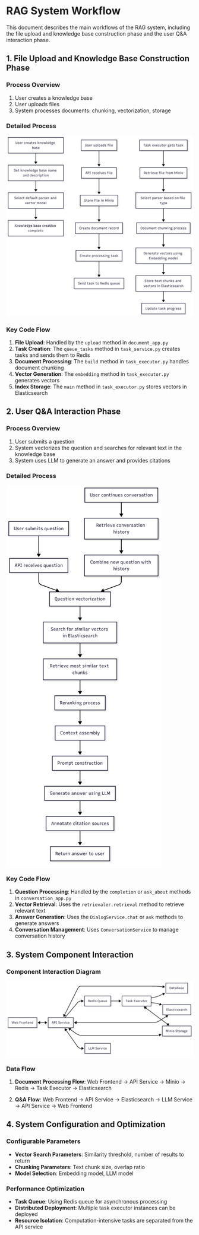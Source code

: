# RAG System Workflow

This document describes the main workflows of the RAG system, including the file upload and knowledge base construction phase and the user Q&A interaction phase.

## 1. File Upload and Knowledge Base Construction Phase

### Process Overview

1. User creates a knowledge base
2. User uploads files
3. System processes documents: chunking, vectorization, storage

### Detailed Process

![File Upload and Knowledge Base Construction](images/File_Upload_and_Knowledge_Base_Construction.png)

### Key Code Flow

1. **File Upload**: Handled by the `upload` method in `document_app.py`
2. **Task Creation**: The `queue_tasks` method in `task_service.py` creates tasks and sends them to Redis
3. **Document Processing**: The `build` method in `task_executor.py` handles document chunking
4. **Vector Generation**: The `embedding` method in `task_executor.py` generates vectors
5. **Index Storage**: The `main` method in `task_executor.py` stores vectors in Elasticsearch

## 2. User Q&A Interaction Phase

### Process Overview

1. User submits a question
2. System vectorizes the question and searches for relevant text in the knowledge base
3. System uses LLM to generate an answer and provides citations

### Detailed Process

![User Q&A Interaction Phase](images/User_Q&A_Interaction_Phase.png)

### Key Code Flow

1. **Question Processing**: Handled by the `completion` or `ask_about` methods in `conversation_app.py`
2. **Vector Retrieval**: Uses the `retrievaler.retrieval` method to retrieve relevant text
3. **Answer Generation**: Uses the `DialogService.chat` or `ask` methods to generate answers
4. **Conversation Management**: Uses `ConversationService` to manage conversation history

## 3. System Component Interaction

### Component Interaction Diagram

![System Component Interaction](images/System_Component_Interaction.png)

### Data Flow

1. **Document Processing Flow**:
   Web Frontend → API Service → Minio → Redis → Task Executor → Elasticsearch

2. **Q&A Flow**:
   Web Frontend → API Service → Elasticsearch → LLM Service → API Service → Web Frontend

## 4. System Configuration and Optimization

### Configurable Parameters

- **Vector Search Parameters**: Similarity threshold, number of results to return
- **Chunking Parameters**: Text chunk size, overlap ratio
- **Model Selection**: Embedding model, LLM model

### Performance Optimization

- **Task Queue**: Using Redis queue for asynchronous processing
- **Distributed Deployment**: Multiple task executor instances can be deployed
- **Resource Isolation**: Computation-intensive tasks are separated from the API service